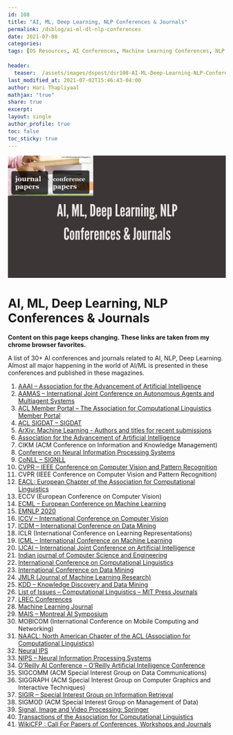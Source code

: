 ```yaml
---
id: 108    
title: "AI, ML, Deep Learning, NLP Conferences & Journals"
permalink: /dsblog/ai-ml-dl-nlp-conferences
date: 2021-07-08
categories:
tags: [DS Resources, AI Conferences, Machine Learning Conferences, NLP Conferences, Deep Learning Conferences]

header:
  teaser:  /assets/images/dspost/dsr108-AI-ML-Deep-Learning-NLP-Conferences-Journals.jpg
last_modified_at: 2021-07-02T15:46:43-04:00
author: Hari Thapliyaal   
mathjax: "true"
share: true
excerpt:   
layout: single   
author_profile: true   
toc: false   
toc_sticky: true
---
```


![AI, ML, Deep Learning, NLP Conferences & Journals](/assets/images/dspost/dsr108-AI-ML-Deep-Learning-NLP-Conferences-Journals.jpg)   

# AI, ML, Deep Learning, NLP Conferences & Journals   

**Content on this page keeps changing. These links are taken from my chrome browser favorites.**
   
A list of 30+ AI conferences and journals related to AI, NLP, Deep Learning. Almost all major happening in the world of AI/ML is presented in these conferences and published in these magazines.
   
1. [AAAI – Association for the Advancement of Artificial Intelligence](https://www.aaai.org/)
1. [AAMAS – International Joint Conference on Autonomous Agents and Multiagent Systems](https://celweb.vuse.vanderbilt.edu/aamas18/)
1. [ACL Member Portal – The Association for Computational Linguistics Member Portal](https://www.aclweb.org/portal/)
1. [ACL SIGDAT – SIGDAT](https://sigdat.org/)
1. [ArXiv: Machine Learning - Authors and titles for recent submissions](https://arxiv.org/list/cs.LG/recent)
1. [Association for the Advancement of Artificial Intelligence](https://www.aaai.org/)
1. CIKM (ACM Conference on Information and Knowledge Management)
1. [Conference on Neural Information Processing Systems](https://www.wikiwand.com/en/Conference_on_Neural_Information_Processing_Systems)
1. [CoNLL – SIGNLL](https://www.signll.org/conll/)
1. [CVPR – IEEE Conference on Computer Vision and Pattern Recognition](https://cvpr2018.thecvf.com/)
1. CVPR (IEEE Conference on Computer Vision and Pattern Recognition)
1. [EACL: European Chapter of the Association for Computational Linguistics](https://eacl.org/)
1. ECCV (European Conference on Computer Vision)
1. [ECML – European Conference on Machine Learning](https://www.ecmlpkdd2018.org/)
1. [EMNLP 2020](https://2020.emnlp.org/)
1. [ICCV – International Conference on Computer Vision](https://iccv2017.thecvf.com/)
1. [ICDM – International Conference on Data Mining](https://www.waset.org/conference/2018/07/istanbul/ICDM)
1. ICLR (International Conference on Learning Representations)
1. [ICML – International Conference on Machine Learning](https://www.wikiwand.com/en/International_Conference_on_Machine_Learning)
1. [IJCAI – International Joint Conference on Artificial Intelligence](https://www.ijcai-18.org/)
1. [Indian journal of Computer Science and Engineering](https://www.ijcse.com/aim-and-scope.html)
1. [International Conference on Computational Linguistics](https://www.degruyter.com/view/journals/stuf/18/1-6/article-p589.xml)
1. [International Conference on Data Mining](https://www.wikicfp.com/cfp/servlet/event.showcfp?eventid=98130&copyownerid=52097)
1. [JMLR (Journal of Machine Learning Research)](https://www.wikiwand.com/en/Journal_of_Machine_Learning_Research)
1. [KDD – Knowledge Discovery and Data Mining](https://www.kdd.org/kdd2018/)
1. [List of Issues – Computational Linguistics – MIT Press Journals](https://www.mitpressjournals.org/loi/coli)
1. [LREC Conferences](https://lrec-conf.org/)
1. [Machine Learning Journal](https://www.wikiwand.com/en/Machine_Learning_(journal))
1. [MAIS – Montreal AI Symposium](https://montrealaisymposium.wordpress.com/)
1. MOBICOM (International Conference on Mobile Computing and Networking)
1. [NAACL: North American Chapter of the ACL (Association for Computational Linguistics)](https://naacl.org/)
1. [Neural IPS](https://nips.cc/)
1. [NIPS – Neural Information Processing Systems](https://nips.cc/Conferences/2018)
1. [O’Reilly AI Conference – O’Reilly Artificial Intelligence Conference](https://conferences.oreilly.com/artificial-intelligence/ai-ny)
1. SIGCOMM (ACM Special Interest Group on Data Communications)
1. SIGGRAPH (ACM Special Interest Group on Computer Graphics and Interactive Techniques)
1. [SIGIR – Special Interest Group on Information Retrieval](https://sigir.org/)
1. SIGMOD (ACM Special Interest Group on Management of Data)
1. [Signal, Image and Video Processing: Springer](https://link.springer.com/journal/11760/volumes-and-issues)
1. [Transactions of the Association for Computational Linguistics](https://transacl.org/index.php/tacl/issue/view/17)
1. [WikiCFP : Call For Papers of Conferences, Workshops and Journals](https://www.wikicfp.com/cfp/)